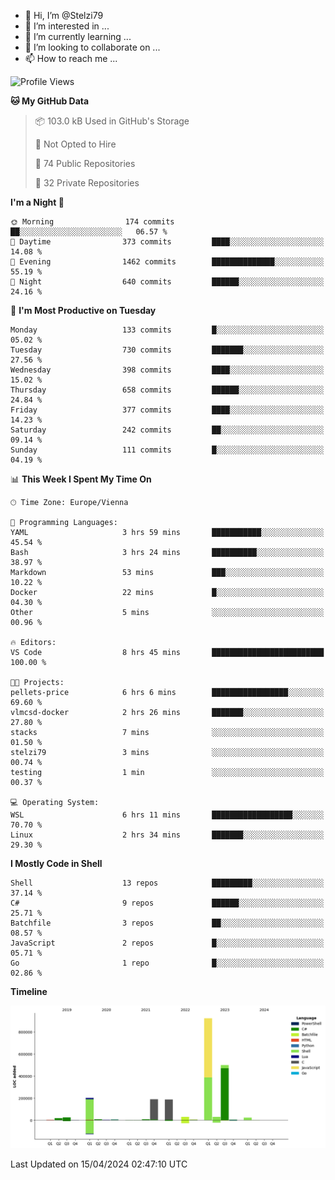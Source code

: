 - 👋 Hi, I’m @Stelzi79
- 👀 I’m interested in ...
- 🌱 I’m currently learning ...
- 💞️ I’m looking to collaborate on ...
- 📫 How to reach me ...

<!--START_SECTION:waka-->
![Profile Views](http://img.shields.io/badge/Profile%20Views-0-blue)

**🐱 My GitHub Data** 

> 📦 103.0 kB Used in GitHub's Storage 
 > 
> 🚫 Not Opted to Hire
 > 
> 📜 74 Public Repositories 
 > 
> 🔑 32 Private Repositories 
 > 
**I'm a Night 🦉** 

```text
🌞 Morning                174 commits         ██░░░░░░░░░░░░░░░░░░░░░░░   06.57 % 
🌆 Daytime                373 commits         ████░░░░░░░░░░░░░░░░░░░░░   14.08 % 
🌃 Evening                1462 commits        ██████████████░░░░░░░░░░░   55.19 % 
🌙 Night                  640 commits         ██████░░░░░░░░░░░░░░░░░░░   24.16 % 
```
📅 **I'm Most Productive on Tuesday** 

```text
Monday                   133 commits         █░░░░░░░░░░░░░░░░░░░░░░░░   05.02 % 
Tuesday                  730 commits         ███████░░░░░░░░░░░░░░░░░░   27.56 % 
Wednesday                398 commits         ████░░░░░░░░░░░░░░░░░░░░░   15.02 % 
Thursday                 658 commits         ██████░░░░░░░░░░░░░░░░░░░   24.84 % 
Friday                   377 commits         ████░░░░░░░░░░░░░░░░░░░░░   14.23 % 
Saturday                 242 commits         ██░░░░░░░░░░░░░░░░░░░░░░░   09.14 % 
Sunday                   111 commits         █░░░░░░░░░░░░░░░░░░░░░░░░   04.19 % 
```


📊 **This Week I Spent My Time On** 

```text
🕑︎ Time Zone: Europe/Vienna

💬 Programming Languages: 
YAML                     3 hrs 59 mins       ███████████░░░░░░░░░░░░░░   45.54 % 
Bash                     3 hrs 24 mins       ██████████░░░░░░░░░░░░░░░   38.97 % 
Markdown                 53 mins             ███░░░░░░░░░░░░░░░░░░░░░░   10.22 % 
Docker                   22 mins             █░░░░░░░░░░░░░░░░░░░░░░░░   04.30 % 
Other                    5 mins              ░░░░░░░░░░░░░░░░░░░░░░░░░   00.96 % 

🔥 Editors: 
VS Code                  8 hrs 45 mins       █████████████████████████   100.00 % 

🐱‍💻 Projects: 
pellets-price            6 hrs 6 mins        █████████████████░░░░░░░░   69.60 % 
vlmcsd-docker            2 hrs 26 mins       ███████░░░░░░░░░░░░░░░░░░   27.80 % 
stacks                   7 mins              ░░░░░░░░░░░░░░░░░░░░░░░░░   01.50 % 
stelzi79                 3 mins              ░░░░░░░░░░░░░░░░░░░░░░░░░   00.74 % 
testing                  1 min               ░░░░░░░░░░░░░░░░░░░░░░░░░   00.37 % 

💻 Operating System: 
WSL                      6 hrs 11 mins       ██████████████████░░░░░░░   70.70 % 
Linux                    2 hrs 34 mins       ███████░░░░░░░░░░░░░░░░░░   29.30 % 
```

**I Mostly Code in Shell** 

```text
Shell                    13 repos            █████████░░░░░░░░░░░░░░░░   37.14 % 
C#                       9 repos             ██████░░░░░░░░░░░░░░░░░░░   25.71 % 
Batchfile                3 repos             ██░░░░░░░░░░░░░░░░░░░░░░░   08.57 % 
JavaScript               2 repos             █░░░░░░░░░░░░░░░░░░░░░░░░   05.71 % 
Go                       1 repo              █░░░░░░░░░░░░░░░░░░░░░░░░   02.86 % 
```



**Timeline**

![Lines of Code chart](https://raw.githubusercontent.com/Stelzi79/Stelzi79/main/assets/bar_graph.png)


 Last Updated on 15/04/2024 02:47:10 UTC
<!--END_SECTION:waka-->

<!---
Stelzi79/Stelzi79 is a ✨ special ✨ repository because its `README.md` (this file) appears on your GitHub profile.
You can click the Preview link to take a look at your changes.
--->
